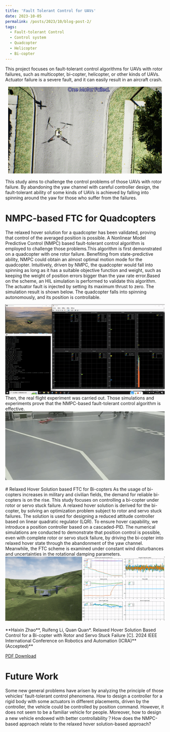 ```yaml
---
title: 'Fault Tolerant Control for UAVs'
date: 2023-10-05
permalink: /posts/2023/10/blog-post-2/
tags:
  - Fault-tolerant Control
  - Control system
  - Quadcopter
  - Helicopter
  - Bi-copter
---
```

This project focuses on fault-tolerant control algorithms for UAVs with rotor failures, such as multicopter, bi-copter, helicopter, or other kinds of UAVs. Actuator failure is a severe fault, and it can easily result in an aircraft crash.

<center>
    <img src="/images/crash.gif" alt="crash">
</center>

This study aims to challenge the control problems of those UAVs with rotor failure. By abandoning the yaw channel with careful controller design, the fault-tolerant ability of some kinds of UAVs is achieved by falling into spinning around the yaw for those who suffer from the failures.

# NMPC-based FTC for Quadcopters
The relaxed hover solution for a quadcopter has been validated, proving that control of the averaged position is possible. A Nonlinear Model Predictive Control (NMPC) based fault-tolerant control algorithm is employed to challenge those problems.This algorithm is first demonstrated on a quadcopter with one rotor failure. Benefiting from state-predictive ability, NMPC could obtain an almost optimal motion mode for the quadcopter. Intuitively, driven by NMPC, the quadcopter would fall into spinning as long as it has a suitable objective function and weight, such as keeping the weight of position errors bigger than the yaw rate error.Based on the scheme, an HIL simulation is performed to validate this algorithm. The actuator fault is injected by setting its maximum thrust to zero. The simulation result is shown below. The quadcopter falls into spinning autonomously, and its position is controllable.
<center>
    <img src="/images/video/hil.gif">
</center>
Then, the real flight experiment was carried out. Those simulations and experiments prove that the NMPC-based fault-tolerant control algorithm is effective.
<center>
    <img src="/images/video/realflight_ftc.gif">
</center>

<br/>
# Relaxed Hover Solution based FTC for Bi-copters
As the usage of bi-copters increases in military and civilian fields, the demand for reliable bi-copters is on the rise. This study focuses on controlling a bi-copter under rotor or servo stuck failure. A relaxed hover solution is derived for the bi-copter, by solving an optimization problem subject to rotor and servo stuck failures. The solution is used for designing a reduced attitude controller based on linear quadratic regulator (LQR). To ensure hover capability, we introduce a position controller based on a cascaded-PID. The numerical simulations are conducted to demonstrate that position control is possible, even with complete rotor or servo stuck failure, by driving the bi-copter into relaxed hover state through the abandonment of the yaw channel. Meanwhile, the FTC scheme is examined under constant wind disturbances and uncertainties in the rotational damping parameters.

<center>
    <img src="/images/video/bicopter_ftc.gif">
</center> 
<br/>
**Haixin Zhao**, Ruifeng Li, Quan Quan*. Relaxed Hover Solution Based Control for a Bi-copter with Rotor and Servo Stuck Failure [C]. 2024 IEEE International Conference on Robotics and Automation (ICRA)**(Accepted)**

[PDF Download](/files/4006.pdf)


# Future Work
Some new general problems have arisen by analyzing the principle of those vehicles’ fault-tolerant control phenomena. How to design a controller for a rigid body with some actuators in different placements, driven by the controller, the vehicle could be controlled by position command. However, it does not seem to be a familiar vehicle for people. Moreover, how to design a new vehicle endowed with better controllability？How does the NMPC-based approach relate to the relaxed hover solution-based approach?

